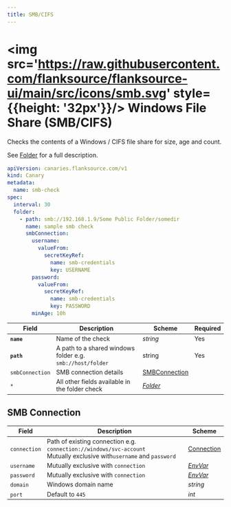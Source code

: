 ```yaml
---
title: SMB/CIFS
---
```


# <img src='<https://raw.githubusercontent.com/flanksource/flanksource-ui/main/src/icons/smb.svg>' style={{height: '32px'}}/> Windows File Share (SMB/CIFS)

Checks the contents of a Windows / CIFS file share for size, age and count.

See [Folder](folder) for a full description.

```yaml
apiVersion: canaries.flanksource.com/v1
kind: Canary
metadata:
  name: smb-check
spec:
  interval: 30
  folder:
    - path: smb://192.168.1.9/Some Public Folder/somedir
      name: sample smb check
      smbConnection:
        username:
          valueFrom:
            secretKeyRef:
              name: smb-credentials
              key: USERNAME
        password:
          valueFrom:
            secretKeyRef:
              name: smb-credentials
              key: PASSWORD
        minAge: 10h
```

| Field | Description | Scheme | Required |
| ----- | ----------- | ------ | -------- |
| **`name`** | Name of the check | *string* | Yes |
| **`path`** | A path to a shared windows folder e.g. `smb://host/folder` | string | Yes |
| `smbConnection` | SMB connection details | [SMBConnection](#smb-connection) |  |
| `*` | All other fields available in the folder check | [*Folder*](folder) | |

## SMB Connection

| Field        | Description                                                  | Scheme                                            |
| ------------ | ------------------------------------------------------------ | ------------------------------------------------- |
| `connection` | Path of existing connection e.g. `connection://windows/svc-account` <br/>Mutually exclusive with`username` and `password` <br/> <Commercial/> | [Connection](../concepts/connections)             |
| `username`   | Mutually exclusive with `connection`                         | [*EnvVar*](../../concepts/authentication/#envvar) |
| `password`   | Mutually exclusive with `connection`                         | [*EnvVar*](../../concepts/authentication/#envvar) |
| `domain`     | Windows domain name                                          | *string*                                          |
| `port`       | Default to `445`                                             | *int*                                             |
